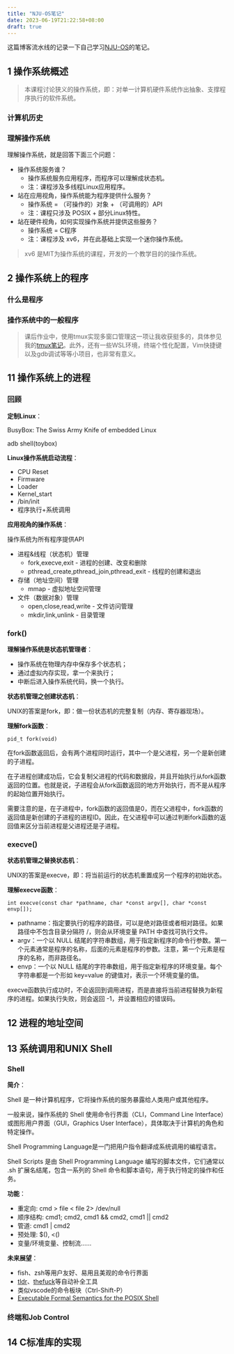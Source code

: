 ```yaml
---
title: "NJU-OS笔记"
date: 2023-06-19T21:22:58+08:00
draft: true
---
```


这篇博客流水线的记录一下自己学习[NJU-OS](https://jyywiki.cn/OS/2022/)的笔记。

## 1 操作系统概述

> 本课程讨论狭义的操作系统，即：对单一计算机硬件系统作出抽象、支撑程序执行的软件系统。

### 计算机历史

### 理解操作系统

理解操作系统，就是回答下面三个问题：

- 操作系统服务谁？
  - 操作系统服务应用程序，而程序可以理解成状态机。
  - 注：课程涉及多线程Linux应用程序。
- 站在应用视角，操作系统能为程序提供什么服务？
  - 操作系统 = （可操作的）对象 + （可调用的）API
  - 注：课程只涉及 POSIX + 部分Linux特性。
- 站在硬件视角，如何实现操作系统并提供这些服务？
  - 操作系统 = C程序
  - 注：课程涉及 xv6，并在此基础上实现一个迷你操作系统。

> xv6 是MIT为操作系统的课程，开发的一个教学目的的操作系统。

## 2 操作系统上的程序

### 什么是程序

### 操作系统中的一般程序

> 课后作业中，使用tmux实现多窗口管理这一项让我收获挺多的，具体参见我的[tmux笔记](/)。此外，还有一些WSL环境，终端个性化配置，Vim快捷键以及gdb调试等等小项目，也非常有意义。

## 11 操作系统上的进程

### 回顾

**定制Linux**：

BusyBox: The Swiss Army Knife of embedded Linux

adb shell(toybox)

**Linux操作系统启动流程**：

- CPU Reset
- Firmware
- Loader
- Kernel_start
- /bin/init
- 程序执行+系统调用

**应用视角的操作系统**：

操作系统为所有程序提供API

- 进程&线程（状态机）管理
  - fork,execve,exit - 进程的创建、改变和删除
  - pthread_create,pthread_join,pthread_exit - 线程的创建和退出
- 存储（地址空间）管理
  - mmap - 虚拟地址空间管理
- 文件（数据对象）管理
  - open,close,read,write - 文件访问管理
  - mkdir,link,unlink - 目录管理

### fork()

**理解操作系统是状态机管理者**：

- 操作系统在物理内存中保存多个状态机；
- 通过虚拟内存实现，拿一个来执行；
- 中断后进入操作系统代码，换一个执行。

**状态机管理之创建状态机**：

UNIX的答案是fork，即：做一份状态机的完整复制（内存、寄存器现场）。

**理解fork函数**：

`pid_t fork(void)`

在fork函数返回后，会有两个进程同时运行，其中一个是父进程，另一个是新创建的子进程。

在子进程创建成功后，它会复制父进程的代码和数据段，并且开始执行从fork函数返回的位置。也就是说，子进程会从fork函数返回的地方开始执行，而不是从程序的起始位置开始执行。

需要注意的是，在子进程中，fork函数的返回值是0，而在父进程中，fork函数的返回值是新创建的子进程的进程ID。因此，在父进程中可以通过判断fork函数的返回值来区分当前进程是父进程还是子进程。

### execve()

**状态机管理之替换状态机**：

UNIX的答案是execve，即：将当前运行的状态机重置成另一个程序的初始状态。

**理解execve函数**：

`int execve(const char *pathname, char *const argv[], char *const envp[]);`

- pathname：指定要执行的程序的路径，可以是绝对路径或者相对路径。如果路径中不包含目录分隔符 /，则会从环境变量 PATH 中查找可执行文件。
- argv：一个以 NULL 结尾的字符串数组，用于指定新程序的命令行参数。第一个元素通常是程序的名称，后面的元素是程序的参数。注意，第一个元素是程序的名称，而非路径名。
- envp：一个以 NULL 结尾的字符串数组，用于指定新程序的环境变量。每个字符串都是一个形如 key=value 的键值对，表示一个环境变量的值。

execve函数执行成功时，不会返回到调用进程，而是直接将当前进程替换为新程序的进程。如果执行失败，则会返回 -1，并设置相应的错误码。

## 12 进程的地址空间

## 13 系统调用和UNIX Shell

### Shell

**简介**：

Shell 是一种计算机程序，它将操作系统的服务暴露给人类用户或其他程序。

一般来说，操作系统的 Shell 使用命令行界面（CLI，Command Line Interface）或图形用户界面（GUI，Graphics User Interface），具体取决于计算机的角色和特定操作。

Shell Programming Language是一门把用户指令翻译成系统调用的编程语言。

Shell Scripts 是由 Shell Programming Language 编写的脚本文件，它们通常以 .sh 扩展名结尾，包含一系列的 Shell 命令和脚本语句，用于执行特定的操作和任务。

**功能**：

- 重定向: cmd > file < file 2> /dev/null
- 顺序结构: cmd1; cmd2, cmd1 && cmd2, cmd1 || cmd2
- 管道: cmd1 | cmd2
- 预处理: $(), <()
- 变量/环境变量、控制流……

**未来展望**：

- fish、zsh等用户友好、易用且美观的命令行界面
- [tldr](https://tldr.sh/)、[thefuck](https://github.com/nvbn/thefuck)等自动补全工具
- 类似vscode的命令板块（Ctrl-Shift-P）
- [Executable Formal Semantics for the POSIX Shell](https://dl.acm.org/doi/pdf/10.1145/3371111)

### 终端和Job Control

## 14 C标准库的实现
